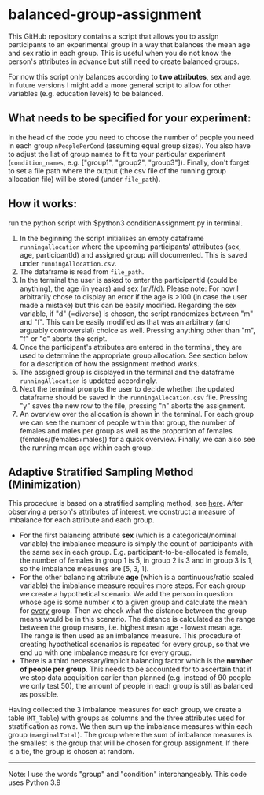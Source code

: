 # balanced-group-assignment

This GitHub repository contains a script that allows you to assign participants to an experimental group in a way that balances the mean age and sex ratio in each group. This is useful when you do not know the person's attributes in advance but still need to create balanced groups.

For now this script only balances according to **two attributes**, sex and age. In future versions I might add a more general script to allow for other variables (e.g. education levels) to be balanced.

## What needs to be specified for your experiment:
In the head of the code you need to choose the number of people you need in each group `nPeoplePerCond` (assuming equal group sizes). You also have to adjust the list of group names to fit to your particular experiment (`condition_names`, e.g. ["group1", "group2", "group3"]). Finally, don't forget to set a file path where the output (the csv file of the running group allocation file) will be stored (under `file_path`).


## How it works:
run the python script with $python3 conditionAssignment.py in terminal.
1. In the beginning the script initialises an empty dataframe  `runningallocation` where the upcoming participants' attributes (sex, age, participantId) and assigned group will documented. This is saved under `runningAllocation.csv`.
2. The dataframe is read from `file_path`.
3. In the terminal the user is asked to enter the participantId (could be anything), the age (in years) and sex (m/f/d). Please note: For now I arbitrarily chose to display an error if the age is >100 (in case the user made a mistake) but this can be easily modified. Regarding the sex variable, if "d" (=diverse) is chosen, the script randomizes between "m" and "f". This can be easily modified as that was an arbitrary (and arguably controversial) choice as well. Pressing anything other than "m", "f" or "d" aborts the script.
4. Once the participant's attributes are entered in the terminal, they are used to determine the appropriate group allocation. See section below for a description of how the assignment method works.
5. The assigned group is displayed in the terminal and the dataframe `runningAllocation` is updated accordingly.
6. Next the terminal prompts the user to decide whether the updated dataframe should be saved in the `runningAllocation.csv` file. Pressing "y" saves the new row to the file, pressing "n" aborts the assignment.
7. An overview over the allocation is shown in the terminal. For each group we can see the number of people within that group, the number of females and males per group  as well as the proportion of females (females/(females+males)) for a quick overview. Finally, we can also see the running mean age within each group.

## Adaptive Stratified Sampling Method (Minimization)

This procedure is based on a stratified sampling method, see [here](https://en.wikipedia.org/wiki/Minimisation_(clinical_trials)). 
After observing a person's attributes of interest, we construct a measure of imbalance for each attribute and each group.
- For the first balancing attribute **sex** (which is a categorical/nominal variable) the imbalance measure is simply the count of participants with the same sex in each group. E.g. participant-to-be-allocated is female, the number of females in group 1 is 5, in group 2 is 3 and in group 3 is 1, so the imbalance measures are [5, 3, 1].
- For the other balancing attribute **age** (which is a continuous/ratio scaled variable) the imbalance measure requires more steps. For each group we create a hypothetical scenario. We add the person in question whose age is some number x to a given group and calculate the mean for <u>every</u> group. Then we check what the distance between the group means would be in this scenario. The distance is calculated as the range between the group means, i.e. highest mean age - lowest mean age. The range is then used as an imbalance measure. This procedure of creating hypothetical scenarios is repeated for every group, so that we end up with one imbalance measure for every group.
- There is a third necessary/implicit balancing factor which is the **number of people per group**. This needs to be accounted for to ascertain that if we stop data acquisition earlier than planned (e.g. instead of 90 people we only test 50), the amount of people in each group is still as balanced as possible. 

Having collected the 3 imbalance measures for each group, we create a table (`MT_Table`) with groups as columns and  the three attributes used for stratification as rows. We then sum up the imbalance measures within each group (`marginalTotal`). The group where the sum of imbalance measures is the smallest is the group that will be chosen for group assignment. If there is a tie, the group is chosen at random.



---
Note: I use the words "group" and "condition" interchangeably.
This code uses Python 3.9